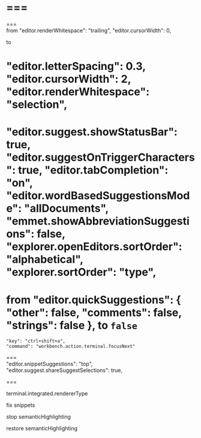  ===   
 ===   
 ===   
from 
  "editor.renderWhitespace": "trailing",
  "editor.cursorWidth": 0,

  to

   "editor.letterSpacing": 0.3,
  "editor.cursorWidth": 2,
  "editor.renderWhitespace": "selection",
 ===   

  "editor.suggest.showStatusBar": true,
  "editor.suggestOnTriggerCharacters": true,
  "editor.tabCompletion": "on",
  "editor.wordBasedSuggestionsMode": "allDocuments",
  "emmet.showAbbreviationSuggestions": false,
  "explorer.openEditors.sortOrder": "alphabetical",
  "explorer.sortOrder": "type",
 ===   
 from   "editor.quickSuggestions": {
    "other": false,
    "comments": false,
    "strings": false
  },
  to `false`
 ===   
    "key": "ctrl+shift+a",
    "command": "workbench.action.terminal.focusNext"
 ===   
  "editor.snippetSuggestions": "top",
  "editor.suggest.shareSuggestSelections": true,

 ===   

terminal.integrated.rendererType

fix snippets

stop semanticHighlighting

restore semanticHighlighting
